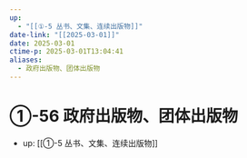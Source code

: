 ```yaml
---
up:
  - "[[①-5 丛书、文集、连续出版物]]"
date-link: "[[2025-03-01]]"
date: 2025-03-01
ctime-p: 2025-03-01T13:04:41
aliases:
  - 政府出版物、团体出版物
---
```


# ①-56 政府出版物、团体出版物

- up: [[①-5 丛书、文集、连续出版物]]
